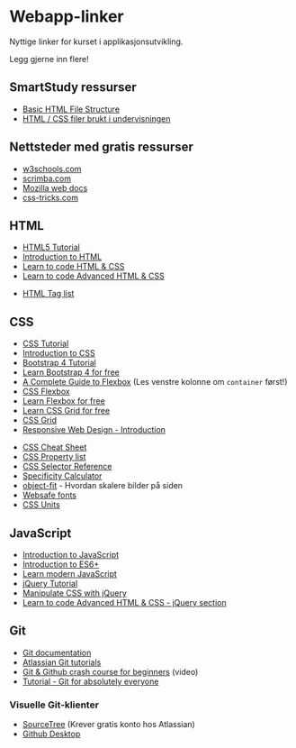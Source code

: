 # Webapp-linker

Nyttige linker for kurset i applikasjonsutvikling.

Legg gjerne inn flere!

## SmartStudy ressurser  

- [Basic HTML File Structure](https://github.com/smartstudy-norge/Basic-HTML-File-Structure)
- [HTML / CSS filer brukt i undervisningen](https://github.com/smartstudy-norge/HTML-CSS-example-files)

## Nettsteder med gratis ressurser

- [w3schools.com](https://www.w3schools.com/)
- [scrimba.com](https://scrimba.com/)
- [Mozilla web docs](https://developer.mozilla.org/en-US/docs/Web)
- [css-tricks.com](https://css-tricks.com/)

## HTML

- [HTML5 Tutorial](https://www.w3schools.com/html/default.asp)
- [Introduction to HTML](https://scrimba.com/g/ghtml)
- [Learn to code HTML & CSS](https://learn.shayhowe.com/html-css/)
- [Learn to code Advanced HTML & CSS](https://learn.shayhowe.com/advanced-html-css/)

* [HTML Tag list](https://www.w3schools.com/tags/default.asp)

## CSS

- [CSS Tutorial](https://www.w3schools.com/css/default.asp)
- [Introduction to CSS](https://scrimba.com/g/gintrotocss)
- [Bootstrap 4 Tutorial](https://www.w3schools.com/bootstrap4/default.asp)
- [Learn Bootstrap 4 for free](https://scrimba.com/g/gbootstrap4)
- [A Complete Guide to Flexbox](https://css-tricks.com/snippets/css/a-guide-to-flexbox/) (Les venstre kolonne om `container` først!)
- [CSS Flexbox](https://www.w3schools.com/Css/css3_flexbox.asp)
- [Learn Flexbox for free](https://scrimba.com/g/gflexbox)
- [Learn CSS Grid for free](https://scrimba.com/g/gR8PTE)
- [CSS Grid](https://www.w3schools.com/Css/css_grid.asp)
- [Responsive Web Design - Introduction](https://www.w3schools.com/css/css_rwd_intro.asp)

* [CSS Cheat Sheet](https://adam-marsden.co.uk/css-cheat-sheet)
* [CSS Property list](https://www.w3schools.com/cssref/default.asp)
* [CSS Selector Reference](https://www.w3schools.com/cssref/css_selectors.asp)
* [Specificity Calculator](https://specificity.keegan.st/)
* [object-fit](https://css-tricks.com/almanac/properties/o/object-fit/) - Hvordan skalere bilder på siden
* [Websafe fonts](https://www.w3schools.com/cssref/css_websafe_fonts.asp)
* [CSS Units](https://www.w3schools.com/cssref/css_units.asp)

## JavaScript

- [Introduction to JavaScript](https://scrimba.com/g/gintrotojavascript)
- [Introduction to ES6+](https://scrimba.com/g/gintrotoes6)
- [Learn modern JavaScript](https://scrimba.com/g/ges6)
- [jQuery Tutorial](https://www.w3schools.com/jquery/)
- [Manipulate CSS with jQuery](https://www.quackit.com/jquery/tutorial/jquery_css_manipulation.cfm)
- [Learn to code Advanced HTML & CSS - jQuery section](https://learn.shayhowe.com/advanced-html-css/jquery/)

## Git

- [Git documentation](https://git-scm.com/docs/gittutorial)
- [Atlassian Git tutorials](https://www.atlassian.com/git/tutorials)
- [Git & Github crash course for beginners](https://www.youtube.com/watch?v=SWYqp7iY_Tc) (video)
- [Tutorial - Git for absolutely everyone](https://thenewstack.io/tutorial-git-for-absolutely-everyone/)

### Visuelle Git-klienter

- [SourceTree](https://www.sourcetreeapp.com/) (Krever gratis konto hos Atlassian)
- [Github Desktop](https://desktop.github.com/)

